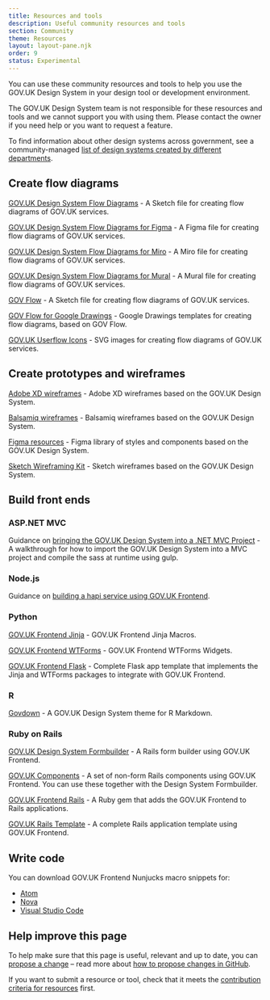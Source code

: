 ```yaml
---
title: Resources and tools
description: Useful community resources and tools
section: Community
theme: Resources
layout: layout-pane.njk
order: 9
status: Experimental
---
```


You can use these community resources and tools to help you use the GOV.UK Design System in your design tool or development environment.

The GOV.UK Design System team is not responsible for these resources and tools and we cannot support you with using them. Please contact the owner if you need help or you want to request a feature.

To find information about other design systems across government, see a community-managed [list of design systems created by different departments](https://github.com/ctdesign/gov-design-systems-list).


## Create flow diagrams

[GOV.UK Design System Flow Diagrams](https://github.com/dashouse/govuk-design-system-flow-diagrams) -
A Sketch file for creating flow diagrams of GOV.UK services.

[GOV.UK Design System Flow Diagrams for Figma](https://github.com/paulmsmith/govuk-designsystem-flow-diagram-figma) -
A Figma file for creating flow diagrams of GOV.UK services.

[GOV.UK Design System Flow Diagrams for Miro](https://github.com/paulmsmith/govuk-designsystem-flow-diagram-miro) -
A Miro file for creating flow diagrams of GOV.UK services.

[GOV.UK Design System Flow Diagrams for Mural](https://github.com/clare-brown/govuk-designsystem-flow-diagram-mural) -
A Mural file for creating flow diagrams of GOV.UK services.

[GOV Flow](https://github.com/charlesrt/gov-flow) -
A Sketch file for creating flow diagrams of GOV.UK services.

[GOV Flow for Google Drawings](https://www.beatnic.co.uk/2019/10/04/google-drawing-template-gov-flow-kit/) -
Google Drawings templates for creating flow diagrams, based on GOV Flow.

[GOV.UK Userflow Icons](https://github.com/alirawashdeh/govuk-userflow-icons) -
SVG images for creating flow diagrams of GOV.UK services.


## Create prototypes and wireframes

[Adobe XD wireframes](https://github.com/SulimanK/gds-adobexd-wireframing-kit) -
Adobe XD wireframes based on the GOV.UK Design System.

[Balsamiq wireframes](https://github.com/enoranidi/govuk-design-system-balsamiq) -
Balsamiq wireframes based on the GOV.UK Design System.

[Figma resources](https://www.figma.com/file/NWuFffKvPQhl3aJ9nKU0p3/GOV.UK-Design-System) -
Figma library of styles and components based on the GOV.UK Design System.

[Sketch Wireframing Kit](https://github.com/dwp/sketch_wireframing_kit) -
Sketch wireframes based on the GOV.UK Design System.


## Build front ends

### ASP.NET MVC

Guidance on [bringing the GOV.UK Design System into a .NET MVC Project](https://github.com/nouriach/compile-gds-runtime-dotnet) -
A walkthrough for how to import the GOV.UK Design System into a MVC project and compile the sass at runtime using gulp.

### Node.js

Guidance on [building a hapi service using GOV.UK Frontend](https://github.com/DEFRA/hapi-govuk-examples).


### Python

[GOV.UK Frontend Jinja](https://github.com/LandRegistry/govuk-frontend-jinja) -
GOV.UK Frontend Jinja Macros.

[GOV.UK Frontend WTForms](https://github.com/LandRegistry/govuk-frontend-wtf) -
GOV.UK Frontend WTForms Widgets.

[GOV.UK Frontend Flask](https://github.com/LandRegistry/govuk-frontend-flask) - Complete Flask app template that implements the Jinja and WTForms packages to integrate with GOV.UK Frontend.

### R

[Govdown](https://github.com/ukgovdatascience/govdown) -
A GOV.UK Design System theme for R Markdown.


### Ruby on Rails

[GOV.UK Design System Formbuilder](https://github.com/DFE-Digital/govuk_design_system_formbuilder) -
A Rails form builder using GOV.UK Frontend.

[GOV.UK Components](https://github.com/DFE-Digital/govuk-components) -
A set of non-form Rails components using GOV.UK Frontend. You can use these together with the Design System Formbuilder.

[GOV.UK Frontend Rails](https://github.com/dxw/dxw_govuk_frontend_rails) -
A Ruby gem that adds the GOV.UK Frontend to Rails applications.

[GOV.UK Rails Template](https://github.com/DFE-Digital/rails-template) -
A complete Rails application template using GOV.UK Frontend.



## Write code

You can download GOV.UK Frontend Nunjucks macro snippets for:

- [Atom](https://atom.io/packages/govuk-design-system-snippets)
- [Nova](https://extensions.panic.com/extensions/ca/ca.GOVUKDesignSystemSnippets/)
- [Visual Studio Code](https://marketplace.visualstudio.com/items?itemName=simonwhatley.govuk-design-system-snippets)



## Help improve this page

To help make sure that this page is useful, relevant and up to date, you can [propose a change](https://github.com/alphagov/govuk-design-system/edit/main/src/community/resources-and-tools/index.md) – read more about [how to propose changes in GitHub](/community/propose-a-content-change-using-github/).

If you want to submit a resource or tool, check that it meets the [contribution criteria for resources](/community/contribution-criteria/#developing-a-community-resource-or-tool) first.
